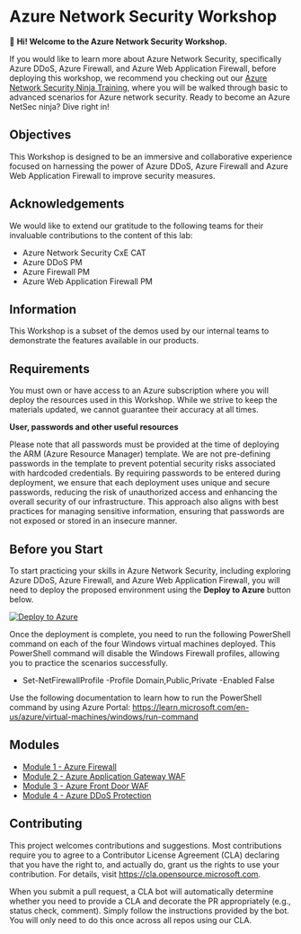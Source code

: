 # Azure Network Security Workshop

👋 **Hi! Welcome to the Azure Network Security Workshop.**

If you would like to learn more about Azure Network Security, specifically Azure DDoS, Azure Firewall, and Azure Web Application Firewall, before deploying this workshop, we recommend you checking out our [Azure Network Security Ninja Training](https://aka.ms/aznetsecninja), where you will be walked through basic to advanced scenarios for Azure network security. Ready to become an Azure NetSec ninja? Dive right in!

## Objectives

This Workshop is designed to be an immersive and collaborative experience focused on harnessing the power of Azure DDoS, Azure Firewall and Azure Web Application Firewall to improve security measures.

## Acknowledgements

We would like to extend our gratitude to the following teams for their invaluable contributions to the content of this lab:
  - Azure Network Security CxE CAT
  - Azure DDoS PM
  - Azure Firewall PM
  - Azure Web Application Firewall PM

## Information

This Workshop is a subset of the demos used by our internal teams to demonstrate the features available in our products.

## Requirements

You must own or have access to an Azure subscription where you will deploy the resources used in this Workshop. While we strive to keep the materials updated, we cannot guarantee their accuracy at all times.

**User, passwords and other useful resources**

Please note that all passwords must be provided at the time of deploying the ARM (Azure Resource Manager) template. We are not pre-defining passwords in the template to prevent potential security risks associated with hardcoded credentials. By requiring passwords to be entered during deployment, we ensure that each deployment uses unique and secure passwords, reducing the risk of unauthorized access and enhancing the overall security of our infrastructure. This approach also aligns with best practices for managing sensitive information, ensuring that passwords are not exposed or stored in an insecure manner.

## Before you Start

To start practicing your skills in Azure Network Security, including exploring Azure DDoS, Azure Firewall, and Azure Web Application Firewall, you will need to deploy the proposed environment using the **Deploy to Azure** button below.

[![Deploy to Azure](https://aka.ms/deploytoazurebutton)](https://portal.azure.com/#create/Microsoft.Template/uri/https%3A%2F%2Fgithub.com%2FAgumoden%2FAzure-Network-Security%2Fblob%2Fmaster%2FAzure%20Network%20Security%20-%20Workshop%2FTemplates%2Flabdeployment.json)

Once the deployment is complete, you need to run the following PowerShell command on each of the four Windows virtual machines deployed. This PowerShell command will disable the Windows Firewall profiles, allowing you to practice the scenarios successfully.

- Set-NetFirewallProfile -Profile Domain,Public,Private -Enabled False

Use the following documentation to learn how to run the PowerShell command by using Azure Portal: https://learn.microsoft.com/en-us/azure/virtual-machines/windows/run-command

## Modules

- [Module 1 - Azure Firewall](https://github.com/gumoden/Azure-Network-Security/blob/master/Azure%20Network%20Security%20-%20Workshop/Azure%20Firewall.md)
- [Module 2 - Azure Application Gateway WAF](https://github.com/gumoden/Azure-Network-Security/blob/master/Azure%20Network%20Security%20-%20Workshop/Azure%20Application%20Gateway%20WAF.md)
- [Module 3 - Azure Front Door WAF](https://github.com/gumoden/Azure-Network-Security/blob/master/Azure%20Network%20Security%20-%20Workshop/Azure%20Front%20Door%20WAF.md)
- [Module 4 - Azure DDoS Protection](https://github.com/gumoden/Azure-Network-Security/blob/master/Azure%20Network%20Security%20-%20Workshop/Azure%20DDoS%20Protection.md)

## Contributing

This project welcomes contributions and suggestions.  Most contributions require you to agree to a Contributor License Agreement (CLA) declaring that you have the right to, and actually do, grant us the rights to use your contribution. For details, visit https://cla.opensource.microsoft.com.

When you submit a pull request, a CLA bot will automatically determine whether you need to provide a CLA and decorate the PR appropriately (e.g., status check, comment). Simply follow the instructions provided by the bot. You will only need to do this once across all repos using our CLA.
